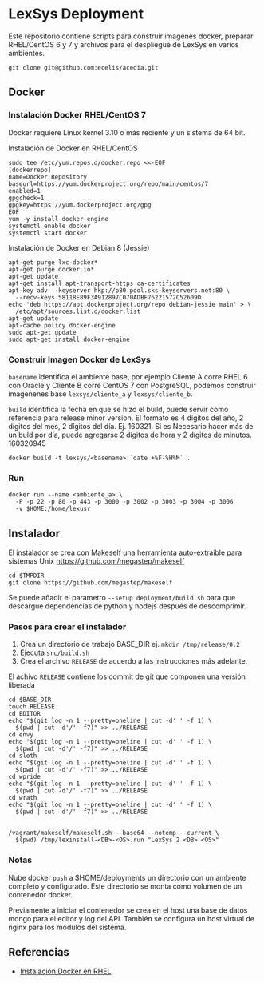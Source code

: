 # LexSys Deployment

Este repositorio contiene scripts para construir imagenes docker,
preparar RHEL/CentOS 6 y 7 y archivos para el despliegue de
LexSys en varios ambientes.


    git clone git@github.com:ecelis/acedia.git


## Docker

### Instalación Docker RHEL/CentOS 7

Docker requiere Linux kernel 3.10 o más reciente y un sistema de 64
bit.

Instalación de Docker en RHEL/CentOS


    sudo tee /etc/yum.repos.d/docker.repo <<-EOF
    [dockerrepo]
    name=Docker Repository
    baseurl=https://yum.dockerproject.org/repo/main/centos/7
    enabled=1
    gpgcheck=1
    gpgkey=https://yum.dockerproject.org/gpg
    EOF
    yum -y install docker-engine
    systemctl enable docker
    systemctl start docker


Instalación de Docker en Debian 8 (Jessie)


    apt-get purge lxc-docker*
    apt-get purge docker.io*
    apt-get update
    apt-get install apt-transport-https ca-certificates
    apt-key adv --keyserver hkp://p80.pool.sks-keyservers.net:80 \
      --recv-keys 58118E89F3A912897C070ADBF76221572C52609D
    echo 'deb https://apt.dockerproject.org/repo debian-jessie main' > \
      /etc/apt/sources.list.d/docker.list
    apt-get update
    apt-cache policy docker-engine
    sudo apt-get update
    sudo apt-get install docker-engine


### Construir Imagen Docker de LexSys

`basename` identifica el ambiente base, por ejemplo Cliente A corre
RHEL 6 con Oracle y Cliente B corre CentOS 7 con PostgreSQL, podemos
construir imagenenes base `lexsys/cliente_a` y `lexsys/cliente_b`.

`build` identifica la fecha en que se hizo el build, puede servir como
referencia para release minor version. El formato es 4 dígitos del año,
2 dígitos del mes, 2 dígitos del día. Ej. 160321. Si es Necesario hacer
más de un buld por día, puede agregarse 2 dígitos de hora y 2 dígitos de
minutos. 160320945


    docker build -t lexsys/<basename>:`date +%F-%H%M` .


### Run


    docker run --name <ambiente_a> \
      -P -p 22 -p 80 -p 443 -p 3000 -p 3002 -p 3003 -p 3004 -p 3006
      -v $HOME:/home/lexusr



## Instalador

El instalador se crea con Makeself una herramienta auto-extraible para
sistemas Unix https://github.com/megastep/makeself


    cd $TMPDIR
    git clone https://github.com/megastep/makeself



Se puede añadir el parametro `--setup deployment/build.sh` para que
descargue dependencias de python y nodejs después de descomprimir.


### Pasos para crear el instalador

1. Crea un directorio de trabajo BASE_DIR ej. `mkdir /tmp/release/0.2`
2. Ejecuta `src/build.sh`
3. Crea el archivo `RELEASE` de acuerdo a las instrucciones más
   adelante.


El achivo `RELEASE` contiene los commit de git que componen una versión liberada


    cd $BASE_DIR
    touch RELEASE
    cd EDITOR
    echo "$(git log -n 1 --pretty=oneline | cut -d' ' -f 1) \
      $(pwd | cut -d'/' -f7)" >> ../RELEASE
    cd envy
    echo "$(git log -n 1 --pretty=oneline | cut -d' ' -f 1) \
      $(pwd | cut -d'/' -f7)" >> ../RELEASE
    cd sloth
    echo "$(git log -n 1 --pretty=oneline | cut -d' ' -f 1) \
      $(pwd | cut -d'/' -f7)" >> ../RELEASE
    cd wpride
    echo "$(git log -n 1 --pretty=oneline | cut -d' ' -f 1) \
      $(pwd | cut -d'/' -f7)" >> ../RELEASE
    cd wrath
    echo "$(git log -n 1 --pretty=oneline | cut -d' ' -f 1) \
      $(pwd | cut -d'/' -f7)" >> ../RELEASE


    /vagrant/makeself/makeself.sh --base64 --notemp --current \
      $(pwd) /tmp/lexinstall-<DB>-<OS>.run "LexSys 2 <DB> <OS>"


### Notas


Nube docker `push` a $HOME/deployments un directorio con un
ambiente completo y configurado. Este directorio se monta como
volumen de un contenedor docker.

Previamente a iniciar el contenedor se crea en el host una base de
datos mongo para el editor y log del API. También se configura un host
virtual de nginx para los módulos del sistema.

## Referencias

* [Instalación Docker en RHEL](https://docs.docker.com/engine/installation/linux/rhel/)
